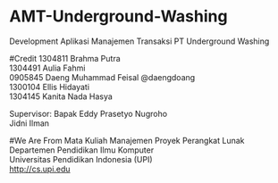 # AMT-Underground-Washing
Development Aplikasi Manajemen Transaksi PT Underground Washing

#Credit
1304811 Brahma Putra <br>
1304491 Aulia Fahmi <br>
0905845 Daeng Muhammad Feisal @daengdoang <br>
1300104 Ellis Hidayati <br>
1304145 Kanita Nada Hasya <br>

Supervisor:
Bapak Eddy Prasetyo Nugroho <br>
Jidni Ilman <br>

#We Are From
Mata Kuliah Manajemen Proyek Perangkat Lunak <br>
Departemen Pendidikan Ilmu Komputer <br>
Universitas Pendidikan Indonesia (UPI) <br>
http://cs.upi.edu
